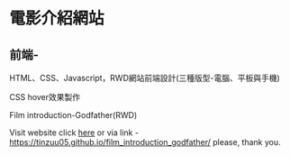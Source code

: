 <h1>電影介紹網站</h1>
<h2>前端-</h2>
<p>HTML、CSS、Javascript，RWD網站前端設計(三種版型-電腦、平板與手機)</p>
<p>CSS hover效果製作</p>

Film introduction-Godfather(RWD)

Visit website click <a href="https://tinzuu05.github.io/film_introduction_godfather/">here<a> or via link - https://tinzuu05.github.io/film_introduction_godfather/ please, thank you.
